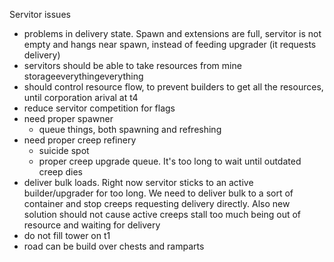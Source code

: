 Servitor issues

- problems in delivery state. Spawn and extensions are full, servitor is not empty and hangs near spawn, instead of feeding upgrader (it requests delivery)
- servitors should be able to take resources from mine storageeverythingeverything
- should control resource flow, to prevent builders to get all the resources, until corporation arival at t4
- reduce servitor competition for flags
- need proper spawner
	- queue things, both spawning and refreshing
- need proper creep refinery
	- suicide spot
	- proper creep upgrade queue. It's too long to wait until outdated creep dies 
- deliver bulk loads. Right now servitor sticks to an active builder/upgrader for too long. We need to deliver bulk to a sort of container and stop creeps requesting delivery directly. Also new solution should not cause active creeps stall too much being out of resource and waiting for delivery
- do not fill tower on t1
- road can be build over chests and ramparts


